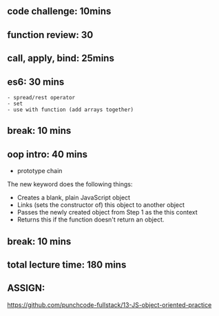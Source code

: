 ## code challenge: 10mins

## function review: 30

## call, apply, bind: 25mins

## es6: 30 mins

    - spread/rest operator
    - set
    - use with function (add arrays together)

## break: 10 mins

## oop intro: 40 mins

- prototype chain

The new keyword does the following things:

- Creates a blank, plain JavaScript object
- Links (sets the constructor of) this object to another object
- Passes the newly created object from Step 1 as the this context
- Returns this if the function doesn't return an object.

## break: 10 mins

## total lecture time: 180 mins

## ASSIGN:

https://github.com/punchcode-fullstack/13-JS-object-oriented-practice

